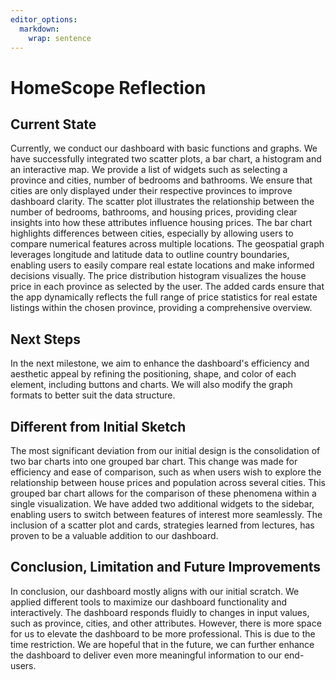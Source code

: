 ```yaml
---
editor_options: 
  markdown: 
    wrap: sentence
---
```


# HomeScope Reflection

## Current State

Currently, we conduct our dashboard with basic functions and graphs.
We have successfully integrated two scatter plots, a bar chart, a histogram and an interactive map.
We provide a list of widgets such as selecting a province and cities, number of bedrooms and bathrooms.
We ensure that cities are only displayed under their respective provinces to improve dashboard clarity.
The scatter plot illustrates the relationship between the number of bedrooms, bathrooms, and housing prices, providing clear insights into how these attributes influence housing prices.
The bar chart highlights differences between cities, especially by allowing users to compare numerical features across multiple locations.
The geospatial graph leverages longitude and latitude data to outline country boundaries, enabling users to easily compare real estate locations and make informed decisions visually.
The price distribution histogram visualizes the house price in each province as selected by the user.
The added cards ensure that the app dynamically reflects the full range of price statistics for real estate listings within the chosen province, providing a comprehensive overview.

## Next Steps

In the next milestone, we aim to enhance the dashboard's efficiency and aesthetic appeal by refining the positioning, shape, and color of each element, including buttons and charts.
We will also modify the graph formats to better suit the data structure.

## Different from Initial Sketch

The most significant deviation from our initial design is the consolidation of two bar charts into one grouped bar chart.
This change was made for efficiency and ease of comparison, such as when users wish to explore the relationship between house prices and population across several cities.
This grouped bar chart allows for the comparison of these phenomena within a single visualization.
We have added two additional widgets to the sidebar, enabling users to switch between features of interest more seamlessly.
The inclusion of a scatter plot and cards, strategies learned from lectures, has proven to be a valuable addition to our dashboard.

## Conclusion, Limitation and Future Improvements

In conclusion, our dashboard mostly aligns with our initial scratch.
We applied different tools to maximize our dashboard functionality and interactively.
The dashboard responds fluidly to changes in input values, such as province, cities, and other attributes.
However, there is more space for us to elevate the dashboard to be more professional.
This is due to the time restriction.
We are hopeful that in the future, we can further enhance the dashboard to deliver even more meaningful information to our end-users.
